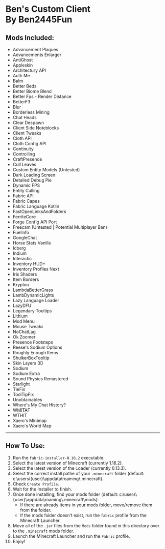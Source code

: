 <h1>Ben's Custom Client<br />By Ben2445Fun</h1>
<h2>Mods Included:</h2>
<ul>
<li>Advancement Plaques</li>
<li>Advancements Enlarger</li>
<li>AntiGhost</li>
<li>Appleskin</li>
<li>Architectury API</li>
<li>Auth Me</li>
<li>Balm</li>
<li>Better Beds</li>
<li>Better Biome Blend</li>
<li>Better Fps - Render Distance</li>
<li>BetterF3</li>
<li>Blur</li>
<li>Borderless Mining</li>
<li>Chat Heads</li>
<li>Clear Despawn</li>
<li>Client Side Noteblocks</li>
<li>Client Tweaks</li>
<li>Cloth API</li>
<li>Cloth Config API</li>
<li>Continuity</li>
<li>Controlling</li>
<li>CraftPresence</li>
<li>Cull Leaves</li>
<li>Custom Entity Models (Untested)</li>
<li>Dark Loading Screen</li>
<li>Detailed Debug Pie</li>
<li>Dynamic FPS</li>
<li>Entity Culling</li>
<li>Fabric API</li>
<li>Fabric Capes</li>
<li>Fabric Language Kotlin</li>
<li>FastOpenLinksAndFolders</li>
<li>FerriteCore</li>
<li>Forge Config API Port</li>
<li>Freecam (Untested | Potential Multiplayer Ban)</li>
<li>FuelInfo</li>
<li>GoogleChat</li>
<li>Horse Stats Vanilla</li>
<li>Icberg</li>
<li>Indium</li>
<li>Interactic</li>
<li>Inventory HUD+</li>
<li>Inventory Profiles Next</li>
<li>Iris Shaders</li>
<li>Item Borders</li>
<li>Krypton</li>
<li>LambdaBetterGrass</li>
<li>LambDynamicLights</li>
<li>Lazy Language Loader</li>
<li>LazyDFU</li>
<li>Legendary Tooltips</li>
<li>Lithium</li>
<li>Mod Menu</li>
<li>Mouse Tweaks</li>
<li>NoChatLag</li>
<li>Ok Zoomer</li>
<li>Presence Footsteps</li>
<li>Reese's Sodium Options</li>
<li>Roughly Enough Items</li>
<li>ShulkerBoxTooltip</li>
<li>Skin Layers 3D</li>
<li>Sodium</li>
<li>Sodium Extra</li>
<li>Sound Physics Remastered</li>
<li>Starlight</li>
<li>TieFix</li>
<li>ToolTipFix</li>
<li>Unobtainables</li>
<li>Where's My Chat History?</li>
<li>WMITAF</li>
<li>WTHIT</li>
<li>Xaero's Minimap</li>
<li>Xaero's World Map</li>
</ul>
<hr />
<h2>How To Use:</h2>
<ol>
  <li>Run the <code>fabric-installer-0.10.2</code> executable.</li>
  <li>Select the latest version of Minecraft (currently 1.18.2).</li>
  <li>Select the latest version of the Loader (currently 0.13.3).</li>
  <li>Select the correct install pathe of your <code>.minecraft</code> folder (default: c:\users\{user}\appdata\roaming\.minecraft).</li>
  <li>Check <code>Create Profile</code>.</li>
  <li>Wait for the Installer to finish.</li>
  <li>Once done installing, find your mods folder (default: c:\users\{user}\appdata\roaming\.minecraft\mods).<ul>
    <li>If there are already items in your mods folder, move/remove them from the folder.</li>
    <li>If the mods folder doesn't exist, run the <code>fabric</code> profile from the Minecraft Launcher.</li>
  </ul></li>
  <li>Move all of the <code>.jar</code> files from the <code>Mods</code> folder found in this directory over to the <code>.minecraft</code> mods folder.</li>
  <li>Launch the Minecraft Launcher and run the <code>Fabric</code> profile.</li>
  <li>Enjoy!</li>
</ol>
